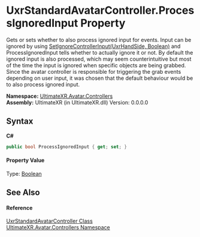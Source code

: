 # UxrStandardAvatarController.ProcessIgnoredInput Property 
 

Gets or sets whether to also process ignored input for events. Input can be ignored by using <a href="M_UltimateXR_Devices_UxrControllerInput_SetIgnoreControllerInput">SetIgnoreControllerInput(UxrHandSide, Boolean)</a> and ProcessIgnoredInput tells whether to actually ignore it or not. By default the ignored input is also processed, which may seem counterintuitive but most of the time the input is ignored when specific objects are being grabbed. Since the avatar controller is responsible for triggering the grab events depending on user input, it was chosen that the default behaviour would be to also process ignored input.

**Namespace:**&nbsp;<a href="N_UltimateXR_Avatar_Controllers">UltimateXR.Avatar.Controllers</a><br />**Assembly:**&nbsp;UltimateXR (in UltimateXR.dll) Version: 0.0.0.0

## Syntax

**C#**<br />
``` C#
public bool ProcessIgnoredInput { get; set; }
```


#### Property Value
Type: <a href="https://docs.microsoft.com/dotnet/api/system.boolean" target="_blank" rel="noopener noreferrer">Boolean</a>

## See Also


#### Reference
<a href="T_UltimateXR_Avatar_Controllers_UxrStandardAvatarController">UxrStandardAvatarController Class</a><br /><a href="N_UltimateXR_Avatar_Controllers">UltimateXR.Avatar.Controllers Namespace</a><br />